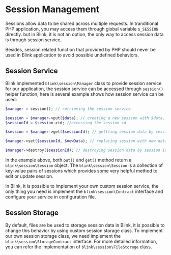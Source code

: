Session Management
==================

Sessions allow data to be shared across multiple requests. In tranditional PHP application, you may access them
through global variable `$_SESSION` directly. but in Blink, it is not an option, the only way to access session
data is through session service.

Besides, session related function that provided by PHP should never be used in Blink application to avoid possible 
undefined behaviors.


Session Service
---------------

Blink implemented `blink\session\Manager` class to provide session service for our application, the session service can
be accessed through `session()` helper function, here is several example shows how session service can be used:

```php
$manager = session(); // retrieving the session service

$session = $manager->put($data); // creating a new session with $data, the returned $session is an instance of \blink\session\Session
$sessionId = $session->id; //accessing the session id

$session = $manager->get($sessionId); // gettting session data by session id

$manager->set($sessionId, $newData); // replacing session with new data

$manager->destroy($sessionId); // destroying session data by session id

```

In the example above, both `put()` and `get()` method return a `blink\session\Session` object. The `blink\session\Session`
is a collection of key-value pairs of sessions which provides some very helpful method to edit or update session.

In Blink, it is possible to implement your own custom session service, the only thing you need is implement the
`blink\session\Contract` interface and configure your service in configuration file.


Session Storage
---------------

By default, files are be used to storage session data in Blink, it is possible to change this behavior by using custom
session storage class. To implement our own session storage class, we need implement the `blink\session\StorageContract`
interface. For more detailed information, you can refer the implementation of `blink\session\FileStorage` class.
